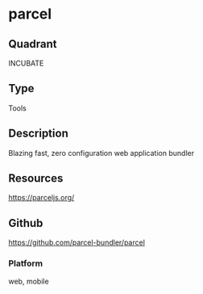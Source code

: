 # parcel

## Quadrant
INCUBATE

## Type
Tools

## Description
Blazing fast, zero configuration web application bundler

## Resources
https://parceljs.org/

## Github
https://github.com/parcel-bundler/parcel

### Platform
web, mobile